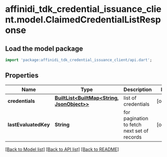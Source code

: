 # affinidi_tdk_credential_issuance_client.model.ClaimedCredentialListResponse

## Load the model package

```dart
import 'package:affinidi_tdk_credential_issuance_client/api.dart';
```

## Properties

| Name                 | Type                                                                   | Description                                 | Notes      |
| -------------------- | ---------------------------------------------------------------------- | ------------------------------------------- | ---------- |
| **credentials**      | [**BuiltList&lt;BuiltMap&lt;String, JsonObject&gt;&gt;**](BuiltMap.md) | list of credentials                         | [optional] |
| **lastEvaluatedKey** | **String**                                                             | for pagination to fetch next set of records | [optional] |

[[Back to Model list]](../README.md#documentation-for-models) [[Back to API list]](../README.md#documentation-for-api-endpoints) [[Back to README]](../README.md)
